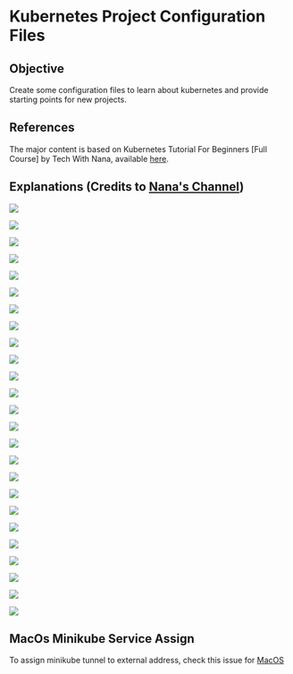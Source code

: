 # Kubernetes Project Configuration Files

## Objective

Create some configuration files to learn about kubernetes and provide starting points for new projects.

## References

The major content is based on Kubernetes Tutorial For Beginners [Full Course] by Tech With Nana, available [here](https://www.youtube.com/watch?v=X48VuDVv0do&t=5204s).

## Explanations (Credits to [Nana's Channel](https://www.youtube.com/c/TechWorldwithNana))

![](/images/img-001.jpeg)

![](/images/img-002.jpeg)

![](/images/img-003.jpeg)

![](/images/img-004.jpeg)

![](/images/img-005.jpeg)

![](/images/img-006.jpeg)

![](/images/img-007.jpeg)

![](/images/img-008.jpeg)

![](/images/img-009.jpeg)

![](/images/img-010.jpeg)

![](/images/img-011.jpeg)

![](/images/img-012.jpeg)

![](/images/img-013.jpeg)

![](/images/img-014.jpeg)

![](/images/img-015.jpeg)

![](/images/img-016.jpeg)

![](/images/img-017.jpeg)

![](/images/img-018.jpeg)

![](/images/img-019.jpeg)

![](/images/img-020.jpeg)

![](/images/img-021.jpeg)

![](/images/img-022.jpeg)

![](/images/img-023.jpeg)

![](/images/img-024.jpeg)

![](/images/img-025.jpeg)

## MacOs Minikube Service Assign

To assign minikube tunnel to external address, check this issue for [MacOS](https://github.com/kubernetes/minikube/issues/14039)
